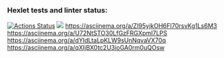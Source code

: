 ### Hexlet tests and linter status:
[![Actions Status](https://github.com/Manoolnnj/fullstack-javascript-project-44/workflows/hexlet-check/badge.svg)](https://github.com/Manoolnnj/fullstack-javascript-project-44/actions)
<a href="https://codeclimate.com/github/Manoolnnj/fullstack-javascript-project-44/maintainability"><img src="https://api.codeclimate.com/v1/badges/d138c0c3e7da475cf859/maintainability" /></a>
https://asciinema.org/a/Zl95yjkOH6Fl70rsvKg1Ls6M3
https://asciinema.org/a/U72NtSTO30LfGzFRGXpml7LPS
https://asciinema.org/a/dYIdLtaLpKLW9sUnNqvaVX70q
https://asciinema.org/a/qXIjBX0tc2U3ioGA0rm0uQOsw
